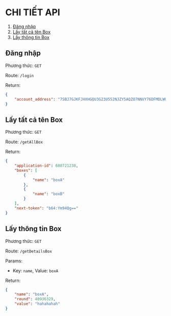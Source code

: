 # CHI TIẾT API

1. [Đăng nhập](README.md#đăng-nhập)
2. [Lấy tất cả tên Box](README.md#lấy-tất-cả-tên-box)
3. [Lấy thông tin Box](README.md#lấy-thông-tin-box)

## Đăng nhập

Phương thức: `GET`

Route: `/login`

Return:

```json
{
    "account_address": "7SBJ7GJKFJHXHGQU3G23U552NJZY5AQZO7NNVY76DFMDLWUPWZEIWH3NPQ"
}
```

## Lấy tất cả tên Box

Phương thức: `GET`

Route: `/getAllBox`

Return:

```json
{
    "application-id": 680721238,
    "boxes": [
        {
            "name": "boxA"
        },
        {
            "name": "boxB"
        }
    ],
    "next-token": "b64:Ym94Qg=="
}
```

## Lấy thông tin Box

Phương thức: `GET`

Route: `/getDetailsBox`

Params:

- Key: `name`, Value: `boxA`

Return:

```json
{
    "name": "boxA",
    "round": 40936329,
    "value": "hahahahah"
}
```
